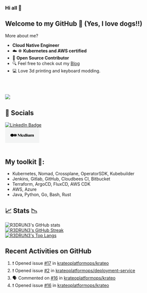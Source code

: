 ### Hi all 👋
## Welcome to my GitHub :dog: (Yes, I love dogs!!) 
More about me? 

- **Cloud Native Engineer**
- ☁️ ☸ **Kubernetes and AWS certified**
- 💬 **Open Source Contributor**
- :mag: Feel free to check out my [Blog](https://alfonsofortunato.com/)
- :computer: Love 3d printing and keyboard modding.

<br/>
<br/>

 ![](https://komarev.com/ghpvc/?username=MovieMaker93&label=PROFILE+VIEWS&color=brightgreen)
 
## 💁 Socials
<div id="badges">
  <a href="https://www.linkedin.com/in/alfonso-fortunato-a37056b9/">
    <img src="https://img.shields.io/badge/LinkedIn-blue?style=for-the-badge&logo=linkedin&logoColor=white" alt="LinkedIn Badge"/>
  </a>
  </div>

<a href="https://medium.com/@alfor93">
  <img src="image/medium.png" alt="Medium Badge" style="width: 111px; height: 50px;"/>
</a>
  
<br/>

<br/>

## My toolkit 🧰:

- Kubernetes, Nomad, Crossplane, OperatorSDK, Kubebuilder
- Jenkins, Gitlab, GitHub, Cloudbees CI, Bitbucket
- Terraform, ArgoCD, FluxCD, AWS CDK
- AWS, Azure
- Java, Python, Go, Bash, Rust

## 📈 Stats 📉 
<!--
[![Top Langs](https://github-readme-stats.vercel.app/api/top-langs/?username=R3DRUN3&layout=compact)](https://github.com/yushi1007)
-->

![R3DRUN3's GitHub stats](https://github-readme-stats.vercel.app/api?username=R3DRUn3&show_icons=true&theme=dark)
<br/>
[![R3DRUN3's GitHub Streak](http://github-readme-streak-stats.herokuapp.com?user=R3DRUN3&theme=dark&background=000000)](https://git.io/streak-stats)
<br/>
[![R3DRUN3's Top Langs](https://github-readme-stats.vercel.app/api/top-langs/?username=R3DRUN3&layout=compact&theme=vision-friendly-dark)](https://github.com/anuraghazra/github-readme-stats)

## Recent Activities on GitHub

<!--START_SECTION:activity-->
1. ❗ Opened issue [#17](https://github.com/krateoplatformops/krateo/issues/17) in [krateoplatformops/krateo](https://github.com/krateoplatformops/krateo)
2. ❗ Opened issue [#2](https://github.com/krateoplatformops/deployment-service/issues/2) in [krateoplatformops/deployment-service](https://github.com/krateoplatformops/deployment-service)
3. 🗣 Commented on [#16](https://github.com/krateoplatformops/krateo/issues/16#issuecomment-1755459495) in [krateoplatformops/krateo](https://github.com/krateoplatformops/krateo)
4. ❗ Opened issue [#16](https://github.com/krateoplatformops/krateo/issues/16) in [krateoplatformops/krateo](https://github.com/krateoplatformops/krateo)
<!--END_SECTION:activity-->

<br/>
